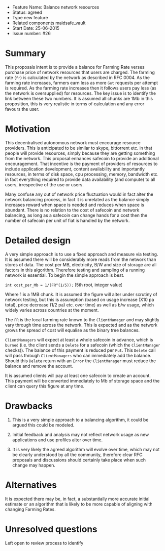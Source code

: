 - Feature Name: Balance network resources
- Status: agreed
- Type new feature
- Related components maidsafe_vault
- Start Date: 25-06-2015
- Issue number: #26

# Summary

This proposals intent is to provide a balance for Farming Rate verses purchase price of network resources that users are charged. The farming rate (`fr`) is calculated by the network as described in RFC 0004. As the farming rate increases, farmers earn less as more `Get` requests per attempt is required. As the farming rate increases then it follows users pay less (as the network is oversupplied) for resources. The key issue is to identify the link between these two numbers. It is assumed all chunks are 1Mb in this proposition, this is very realistic in terms of calculation and any error favours the user.

# Motivation

This decentralised autonomous network must encourage resource providers. This is anticipated to be similar to skype, bittorrent etc. in that people will provide resources, simply because they are getting something from the network. This proposal enhances safecoin to provide an additional encouragement. That incentive is the payment of providers of resources to include application development, content availability and importantly resources, in terms of disk space, cpu processing, memory, bandwidth etc. in fact everything required to provide data availability (and compute) to all users, irrespective of the use or users.

Many confuse any out of network price fluctuation would in fact alter the network balancing process, in fact it is unrelated as the balance simply increases reward when space is needed and reduces when space is abundant. There is no relation to the cost of safecoin and network balancing, as long as a safecoin can change hands for a cost then the number of safecoin per unit of fiat is handled by the network.

# Detailed design

A very simple approach is to use a fixed approach and measure via testing. It is assumed there will be considerably more reads from the network than stores of data. The cost per MB, electricity, B/W and size of storage are all factors in this algorithm. Therefore testing and sampling of a running network is essential. To begin the simple approach is best.

`int cost_per_Mb = 1/(FR^(1/5));`  (5th root, integer value)

Where 1 is a 1MB chunk. It is assumed the figure will alter under scrutiny of network testing, but this is assumption (based on usage increase (X10 pa total), price decrease (1/2 pa) etc. over time) as well as b/w usage, which widely varies across countries at the moment.

The `FR` is the local farming rate known to the `ClientManager` and may slightly vary through time across the network. This is expected and as the network grows the spread of cost will equalise as the binary tree balances.

`ClientManagers` will expect at least a whole safecoin in advance, which is `burned` (i.e. the client sends a `Delete` for a safecoin (which the `ClientManager` checks)). The balance of this payment is reduced per `Put`. This `Delete` call will pass through `ClientManagers` who can immediately add the balance. Should this `Delete` return with an `Error` the `ClientManager` must reduce the balance and remove the account.

It is assumed clients will pay at least one safecoin to create an account. This payment will be converted immediately to Mb of storage space and the client can query this figure at any time.

# Drawbacks

1. This is a very simple approach to a balancing algorithm, it could be argued this could be modeled.

2. Initial feedback and analysis may not reflect network usage as new applications and use profiles alter over time.

3. It is very likely the agreed algorithm will evolve over time, which may not be clearly understood by all the community, therefore clear RFC proposals and discussions should certainly take place when such change may happen.

# Alternatives

It is expected there may be, in fact, a substantially more accurate initial estimate or an algorithm that is likely to be more capable of aligning with changing Farming Rates.

# Unresolved questions

Left open to review process to identify
